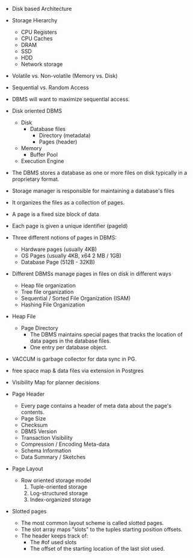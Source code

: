 
- Disk based Architecture
- Storage Hierarchy
	- CPU Registers
	- CPU Caches
	- DRAM
	- SSD
	- HDD
	- Network storage
- Volatile vs. Non-volatile (Memory vs. Disk)
- Sequential vs. Random Access
- DBMS will want to maximize sequential access.
- Disk oriented DBMS
	- Disk
		- Database files
			- Directory (metadata)
			- Pages (header)
	- Memory
		- Buffer Pool
	- Execution Engine

- The DBMS stores a database as one or more files on disk typically in a proprietary format.
- Storage manager is responsible for maintaining a database's files
- It organizes the files as a collection of pages.
- A page is a fixed size block of data
- Each page is given a unique identifier (pageId)
- Three different notions of pages in DBMS:
	- Hardware pages (usually 4KB)
	- OS Pages (usually 4KB, x64 2 MB / 1GB)
	- Database Page (512B - 32KB)
- Different DBMSs manage pages in files on disk in different ways
	- Heap file organization
	- Tree file organization
	- Sequential / Sorted File Organization (ISAM)
	- Hashing File Organization
- Heap File
	- Page Directory
		- The DBMS maintains special pages that tracks the location of data pages in the database files.
		- One entry per database object.
- VACCUM is garbage collector for data sync in PG.
- free space map & data files via extension in Postgres
- Visibility Map for planner decisions
- Page Header
	- Every page contains a header of meta data about the page's contents.
	- Page Size
	- Checksum
	- DBMS Version
	- Transaction Visibility
	- Compression / Encoding Meta-data
	- Schema Information
	- Data Summary / Sketches
- Page Layout
	- Row oriented storage model
		1. Tuple-oriented storage
		2. Log-structured storage
		3. Index-organized storage
- Slotted pages
	- The most common layout scheme is called slotted pages.
	- The slot array maps "slots" to the tuples starting position offsets.
	- The header keeps track of:
		- The \#of used slots
		- The offset of the starting location of the last slot used.
